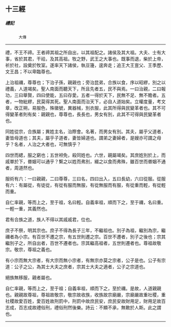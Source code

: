 

## 十三經

##### 禮記
　　　`大傳`

* * *

禮，不王不禘。王者禘其祖之所自出，以其祖配之。諸侯及其大祖。大夫、士有大事，省於其君，干祫，及其高祖。牧之野，武王之大事也。既事而退，柴於上帝，祈於社，設奠於牧室。遂率天下諸侯，執豆籩，逡奔走；追王大王亶父、王季歷、文王昌；不以卑臨尊也。

上治祖禰，尊尊也；下治子孫，親親也；旁治昆弟，合族以食，序以昭繆，別之以禮義，人道竭矣。聖人南面而聽天下，所且先者五，民不與焉。一曰治親，二曰報功，三曰舉賢，四曰使能，五曰存愛。五者一得於天下，民無不足、無不贍者。五者，一物紕繆，民莫得其死。聖人南面而治天下，必自人道始矣。立權度量，考文章，改正朔，易服色，殊徽號，異器械，別衣服，此其所得與民變革者也。其不可得變革者則有矣：親親也，尊尊也，長長也，男女有別，此其不可得與民變革者也。

同姓從宗，合族屬；異姓主名，治際會。名著，而男女有別。其夫，屬乎父道者，妻皆母道也；其夫，屬乎子道者，妻皆婦道也。謂弟之妻婦者，是嫂亦可謂之母乎？名者，人治之大者也，可無慎乎？

四世而緦，服之窮也；五世袒免，殺同姓也。六世，親屬竭矣。其庶姓別於上，而戚單於下，昬姻可以通乎？繫之以姓而弗別，綴之以食而弗殊，雖百世而昬姻不通者，周道然也。

服術有六：一曰親親，二曰尊尊，三曰名，四曰出入，五曰長幼，六曰從服。從服有六：有屬從，有徒從，有從有服而無服，有從無服而有服，有從重而輕，有從輕而重。

自仁率親，等而上之，至于祖，名曰輕。自義率祖，順而下之，至于禰，名曰重。一輕一重，其義然也。

君有合族之道，族人不得以其戚戚君，位也。

庶子不祭，明其宗也。庶子不得為長子三年，不繼祖也。別子為祖，繼別為宗，繼禰者為小宗。有百世不遷之宗，有五世則遷之宗。百世不遷者，別子之後也；宗其繼別子之，所自出者，百世不遷者也。宗其繼高祖者，五世則遷者也。尊祖故敬宗。敬宗，尊祖之義也。

有小宗而無大宗者，有大宗而無小宗者，有無宗亦莫之宗者，公子是也。公子有宗道：公子之公，為其士大夫之庶者，宗其士大夫之適者，公子之宗道也。

絕族無移服，親者屬也。

自仁率親，等而上之，至于祖；自義率祖，順而下之，至於禰。是故，人道親親也。親親故尊祖，尊祖故敬宗，敬宗故收族，收族故宗廟嚴，宗廟嚴故重社稷，重社稷故愛百姓，愛百姓故刑罰中，刑罰中故庶民安，庶民安故財用足，財用足故百志成，百志成故禮俗刑，禮俗刑然後樂。詩云：不顯不承，無斁於人斯。此之謂也。

* * *

